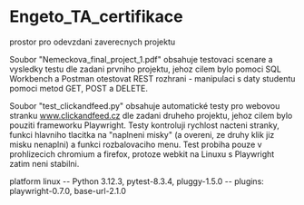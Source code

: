 # Engeto_TA_certifikace
prostor pro odevzdani zaverecnych projektu

Soubor "Nemeckova_final_project_1.pdf" obsahuje testovaci scenare a vysledky testu dle zadani prvniho projektu, jehoz cilem bylo pomoci SQL Workbench a Postman otestovat REST rozhrani - manipulaci s daty studentu pomoci metod GET, POST a DELETE.

Soubor "test_clickandfeed.py" obsahuje automatické testy pro webovou stranku www.clickandfeed.cz dle zadani druheho projektu, jehoz cilem bylo pouziti frameworku Playwright. Testy kontroluji rychlost nacteni stranky, funkci hlavniho tlacitka na "naplneni misky" (a overeni, ze druhy klik jiz misku nenaplni) a funkci rozbalovaciho menu. Test probiha pouze v prohlizecich chromium a firefox, protoze webkit na Linuxu s Playwright zatim neni stabilni.

platform linux -- Python 3.12.3, pytest-8.3.4, pluggy-1.5.0 -- plugins: playwright-0.7.0, base-url-2.1.0
